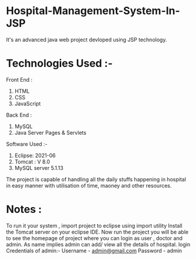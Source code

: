 # Hospital-Management-System-In-JSP
It's an advanced java web project devloped using JSP technology.
# Technologies Used :-
 Front End :
  1) HTML
  2) CSS
  3) JavaScript

 Back End :
  1) MySQL
  2) Java Server Pages & Servlets

 Software Used :-
 1) Eclipse: 2021-06
 2) Tomcat : V 8.0
 3) MySQL server 5.1.13
 
The project is capable of handling all the daily stuffs happening in hospital in easy manner with 
utilisation of time, maoney and other resources.

# Notes :
 To run it your system , import project to eclipse using import utility
 Install the Tomcat server on your eclipse IDE.
 Now run the project you will be able to see the homepage of project where you can login as user , doctor and admin. 
 As name implies admin can add/ view all the details of hospital.
 login Credentials of admin:-
Username - admin@gmail.com
Password - admin 

